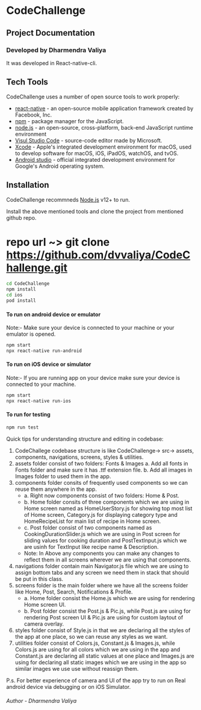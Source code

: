 # CodeChallenge
## Project Documentation

### Developed by Dharmendra Valiya

It was developed in React-native-cli.

## Tech Tools

CodeChallenge uses a number of open source tools to work properly:

- [react-native] - an open-source mobile application framework created by Facebook, Inc.
- [npm] - package manager for the JavaScript.
- [node.js] - an open-source, cross-platform, back-end JavaScript runtime environment
- [Visul Studio Code] - source-code editor made by Microsoft.
- [Xcode] - Apple's integrated development environment for macOS, used to develop software for macOS, iOS, iPadOS, watchOS, and tvOS.
- [Android studio] - official integrated development environment for Google's Android operating system.

## Installation

CodeChallenge recommneds [Node.js](https://nodejs.org/) v12+ to run.

Install the above mentioned tools and clone the project from mentioned github repo.
# repo url ~> git clone https://github.com/dvvaliya/CodeChallenge.git

```sh
cd CodeChallenge
npm install
cd ios
pod install
```

#### To run on android device or emulator
Note:- Make sure your device is connected to your machine or your emulator is opened.

```sh
npm start
npx react-native run-android
```

#### To run on iOS device or simulator
Note:- If you are running app on your device make sure your device is connected to your machine.

```sh
npm start
npx react-native run-ios
```

#### To run for testing
```sh
npm run test
```

Quick tips for understanding structure and editing in codebase:
1. CodeChallege codebase structure is like CodeChallenge-> src-> assets, components, navigations, screens, styles & utilities.
2. assets folder consist of two folders: Fonts & Images 
a. Add all fonts in Fonts folder and make sure it has .ttf extension file.
b. Add all images in Images folder to used them in the app.
3. components folder consits of frequently used components so we can reuse them anywhere in the app.
   * a. Right now components consist of two folders: Home & Post.
   * b. Home folder consits of three components which we are using in Home screen named as HomeUserStory.js for showing top most list of Home screen, Category.js       for displaying category type and HomeRecipeList for main list of recipe in Home screen.
   * c. Post folder consist of two components named as CookingDurationSlider.js which we are using in Post screen for sliding values for cooking duration and PostTextInput.js which we are usinh for TextInput like recipe name & Description.
   * Note: In Above any components you can make any changes to reflect them in all screens wherever we are using that components.
4. navigations folder contain main Navigator.js file which we are using to assign bottom tabs and any screen we need them in stack that should be put in this class.
5. screens folder is the main folder where we have all the screens folder like Home, Post, Search, Notifications & Profile.
   * a. Home folder consist the Home.js which we are using for rendering Home screen UI.
   * b. Post folder consist the Post.js & Pic.js, while Post.js are using for rendering Post screen UI & Pic.js are using for custom laytout of camera overlay.
6. styles folder consist of Style.js in that we are declaring all the styles of the app at one place, so we can reuse any styles as we want.
7. utilities folder consist of Colors.js, Constant.js & Images.js, while Colors.js are using for all colors which we are using in the app and Constant.js are declaring all static values at one place and Images.js are using for declaring all static images which we are using in the app so similar images we use use without reassign them.

P.s. For better experience of camera and UI of the app try to run on Real android device via debugging or on iOS Simulator.

###### Author - Dharmendra Valiya

[//]: # (These are reference links used in the body of this note and get stripped out when the markdown processor does its job. There is no need to format nicely because it shouldn't be seen. Thanks SO - http://stackoverflow.com/questions/4823468/store-comments-in-markdown-syntax)

   [dill]: <git clone https://github.com/dvvaliya/CodeChallenge.git>
   [git-repo-url]: <git clone https://github.com/dvvaliya/CodeChallenge.git>
   [Android studio]: <https://developer.android.com/studio>
   [npm]: <https://www.npmjs.com/>
   [Visul Studio Code]: <https://code.visualstudio.com/download>
   [node.js]: <http://nodejs.org>
   [Xcode]: <https://developer.apple.com/xcode/>
   [react-native]: <https://reactnative.dev/>
 
